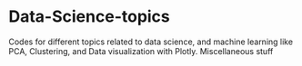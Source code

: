 # Data-Science-topics
Codes for different topics related to data science, and machine learning like PCA, Clustering, and Data visualization with Plotly. Miscellaneous stuff

